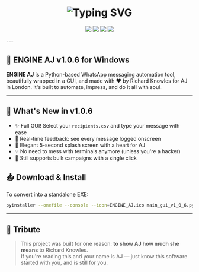 <h1 align="center">
  <img src="https://readme-typing-svg.demolab.com?font=Fira+Code&size=28&duration=2000&pause=1000&color=F77300&center=true&vCenter=true&width=1000&lines=ENGINE+AJ+for+Windows;Now+with+a+REAL+GUI;Made+with+LOVE+by+Richard+Knowles" alt="Typing SVG" />
</h1>

<p align="center">
  <img src="https://img.shields.io/github/v/release/richknowles/ENGINE-AJ-WINDOWS?color=%23f7768e&label=version&style=for-the-badge" />
  <img src="https://img.shields.io/github/downloads/richknowles/ENGINE-AJ-WINDOWS/total?color=%23ffac33&style=for-the-badge" />
  <img src="https://img.shields.io/badge/©2025%20Richard%20Knowles-orange?style=for-the-badge&logoColor=white" />
  <img src="https://img.shields.io/github/languages/top/richknowles/ENGINE-AJ-WINDOWS?style=for-the-badge&color=blueviolet" />
</p>
---

## 🚀 ENGINE AJ v1.0.6 for Windows

**ENGINE AJ** is a Python-based WhatsApp messaging automation tool, beautifully wrapped in a GUI, and made with ❤️ by Richard Knowles for AJ in London. It's built to automate, impress, and do it all with soul.

---

## 🧠 What's New in v1.0.6

- ✨ Full GUI! Select your `recipients.csv` and type your message with ease
- 💌 Real-time feedback: see every message logged onscreen
- 💖 Elegant 5-second splash screen with a heart for AJ
- 💡 No need to mess with terminals anymore (unless you're a hacker)
- 🚀 Still supports bulk campaigns with a single click

## 📥 Download & Install

To convert into a standalone EXE:
```bash
pyinstaller --onefile --console --icon=ENGINE_AJ.ico main_gui_v1_0_6.py --add-data "aj_heart_splash.jpeg;." --hidden-import=PIL.Image --hidden-import=PIL.ImageTk
```

---

## 👑 Tribute

> This project was built for one reason: **to show AJ how much she means** to Richard Knowles.  
> If you're reading this and your name is AJ — just know this software started with you, and is still for you.
